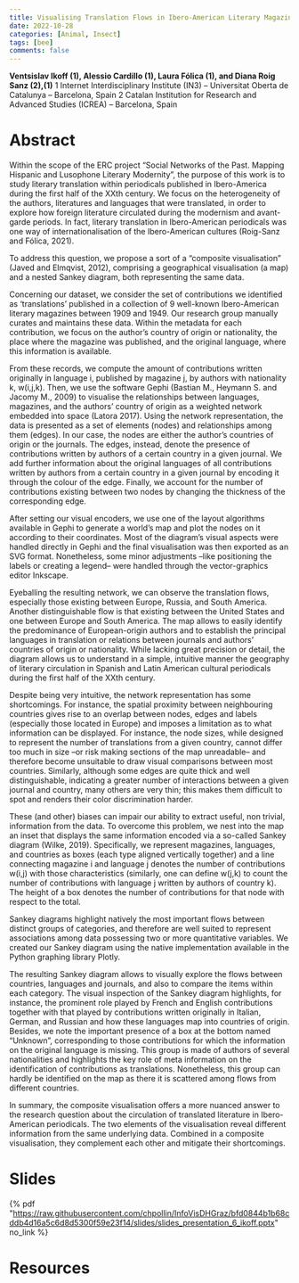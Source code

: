 ```yaml
---
title: Visualising Translation Flows in Ibero-American Literary Magazines 
date: 2022-10-28
categories: [Animal, Insect]
tags: [bee]
comments: false
---
```


**Ventsislav Ikoff (1), Alessio Cardillo (1), Laura Fólica (1), and Diana Roig Sanz (2),(1)**
1 Internet Interdisciplinary Institute (IN3) – Universitat Oberta de Catalunya – Barcelona, Spain
2 Catalan Institution for Research and Advanced Studies (ICREA) – Barcelona, Spain

# Abstract 

Within the scope of the ERC project “Social Networks of the Past. Mapping Hispanic and Lusophone Literary Modernity”, the purpose of this work is to study literary translation within periodicals published in Ibero-America during the first half of the XXth century. We focus on the heterogeneity of the authors, literatures and languages that were translated, in order to explore how foreign literature circulated during the modernism and avant-garde periods. In fact, literary translation in Ibero-American periodicals was one way of internationalisation of the Ibero-American cultures (Roig-Sanz and Fólica, 2021).

To address this question, we propose a sort of a “composite visualisation” (Javed and Elmqvist, 2012), comprising a geographical visualisation (a map) and a nested Sankey diagram, both representing the same data.

Concerning our dataset, we consider the set of contributions we identified as ‘translations’ published in a collection of 9 well-known Ibero-American literary magazines between 1909 and 1949. Our research group manually curates and maintains these data. Within the metadata for each contribution, we focus on the author’s country of origin or nationality, the place where the magazine was published, and the original language, where this information is available.

From these records, we compute the amount of contributions written originally in language i, published by magazine j, by authors with nationality k, w(i,j,k). Then, we use the software Gephi  (Bastian M., Heymann S. and Jacomy M., 2009) to visualise the relationships between languages, magazines, and the authors’ country of origin as a weighted network embedded into space (Latora 2017). Using the network representation, the data is presented as a set of elements (nodes) and relationships among them (edges). In our case, the nodes are either the author’s countries of origin or the journals. The edges, instead, denote the presence of contributions written by authors of a certain country in a given journal. We add further information about the original languages of all contributions written by authors from a certain country in a given journal by encoding it through the colour of the edge. Finally, we account for the number of contributions existing between two nodes by changing the thickness of the corresponding edge.

After setting our visual encoders, we use one of the layout algorithms available in Gephi to generate a world’s map and plot the nodes on it according to their coordinates.
Most of the diagram’s visual aspects were handled directly in Gephi and the final visualisation was then exported as an SVG format. Nonetheless, some minor adjustments –like positioning the labels or creating a legend– were handled through the vector-graphics editor Inkscape.

Eyeballing the resulting network, we can observe the translation flows, especially those existing between Europe, Russia, and South America. Another distinguishable flow is that existing between the United States and one between Europe and South America. The map allows to easily identify the predominance of European-origin authors and to establish the principal languages in translation or relations between journals and authors’ countries of origin or nationality. While lacking great precision or detail, the diagram allows us to understand in a simple, intuitive manner the geography of literary circulation in Spanish and Latin American cultural periodicals during the first half of the XXth century.

Despite being very intuitive, the network representation has some shortcomings. For instance, the spatial proximity between neighbouring countries gives rise to an overlap between nodes, edges and labels (especially those located in Europe) and imposes a limitation as to what information can be displayed. For instance, the node sizes, while designed to represent the number of translations from a given country, cannot differ too much in size –or risk making sections of the map unreadable– and therefore become unsuitable to draw visual comparisons between most countries. Similarly, although some edges are quite thick and well distinguishable, indicating a greater number of interactions between a given journal and country, many others are very thin; this makes them difficult to spot and renders their color discrimination harder.

These (and other) biases can impair our ability to extract useful, non trivial, information from the data. To overcome this problem, we nest into the map an inset that displays the same information encoded via a so-called Sankey diagram (Wilke, 2019). Specifically, we represent magazines, languages, and countries as boxes (each type aligned vertically together) and a line connecting magazine i and language j denotes the number of contributions w(i,j) with those characteristics (similarly, one can define w(j,k) to count the number of contributions with language j written by authors of country k). The height of a box denotes the number of contributions for that node with respect to the total.

Sankey diagrams highlight natively the most important flows between distinct groups of categories, and therefore are well suited to represent associations among data possessing two or more quantitative variables. We created our Sankey diagram using the native implementation available in the Python graphing library Plotly.

The resulting Sankey diagram allows to visually explore the flows between countries, languages and journals, and also to compare the items within each category. The visual inspection of the Sankey diagram highlights, for instance, the prominent role played by French and English contributions together with that played by contributions written originally in Italian, German, and Russian and how these languages map into countries of origin. Besides, we note the important presence of a box at the bottom named “Unknown”, corresponding to those contributions for which the information on the original language is missing. This group is made of authors of several nationalities and highlights the key role of meta information on the identification of contributions as translations. Nonetheless, this group can hardly be identified on the map as there it is scattered among flows from different countries.

In summary, the composite visualisation offers a more nuanced answer to the research question about the circulation of translated literature in Ibero-American periodicals. The two elements of the visualisation reveal different information from the same underlying data. Combined in a composite visualisation, they complement each other and mitigate their shortcomings.


# Slides

{% pdf "https://raw.githubusercontent.com/chpollin/InfoVisDHGraz/bfd0844b1b68cddb4d16a5c6d8d5300f59e23f14/slides/slides_presentation_6_ikoff.pptx" no_link %}

# Resources